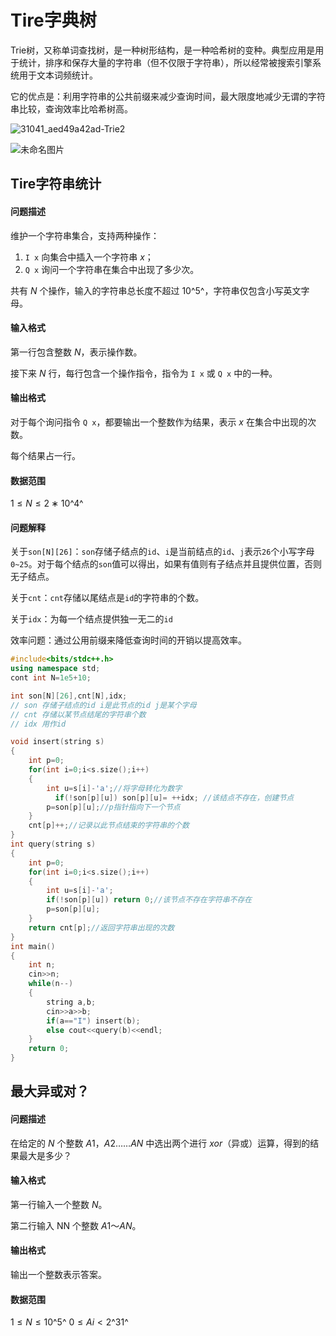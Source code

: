 # Tire字典树

Trie树，又称单词查找树，是一种树形结构，是一种哈希树的变种。典型应用是用于统计，排序和保存大量的字符串（但不仅限于字符串），所以经常被搜索引擎系统用于文本词频统计。

它的优点是：利用字符串的公共前缀来减少查询时间，最大限度地减少无谓的字符串比较，查询效率比哈希树高。

![31041_aed49a42ad-Trie2](https://cdn.jsdelivr.net/gh/chousinbin/Image/202401290032400.PNG)

![未命名图片](https://cdn.jsdelivr.net/gh/chousinbin/Image/202401290032500.png)

## Tire字符串统计

#### 问题描述

维护一个字符串集合，支持两种操作：

1. `I x` 向集合中插入一个字符串 $x$；
2. `Q x` 询问一个字符串在集合中出现了多少次。

共有 $N$ 个操作，输入的字符串总长度不超过 $10$^5^，字符串仅包含小写英文字母。

#### 输入格式

第一行包含整数 $N$，表示操作数。

接下来 $N$ 行，每行包含一个操作指令，指令为 `I x` 或 `Q x` 中的一种。

#### 输出格式

对于每个询问指令 `Q x`，都要输出一个整数作为结果，表示 $x$ 在集合中出现的次数。

每个结果占一行。

#### 数据范围

$1≤N≤2∗10$^4^

#### 问题解释

关于`son[N][26]`：`son`存储子结点的`id`、`i`是当前结点的`id`、`j`表示`26`个小写字母`0~25`。对于每个结点的`son`值可以得出，如果有值则有子结点并且提供位置，否则无子结点。

关于`cnt`：`cnt`存储以尾结点是`id`的字符串的个数。

关于`idx`：为每一个结点提供独一无二的`id`

效率问题：通过公用前缀来降低查询时间的开销以提高效率。

```c++
#include<bits/stdc++.h>
using namespace std;
cont int N=1e5+10;

int son[N][26],cnt[N],idx;
// son 存储子结点的id i是此节点的id j是某个字母
// cnt 存储以某节点结尾的字符串个数
// idx 用作id

void insert(string s)
{
    int p=0;
    for(int i=0;i<s.size();i++)
    {
        int u=s[i]-'a';//将字母转化为数字
          if(!son[p][u]) son[p][u]= ++idx; //该结点不存在，创建节点
        p=son[p][u];//p指针指向下一个节点
    }
    cnt[p]++;//记录以此节点结束的字符串的个数
}
int query(string s)
{
    int p=0;
    for(int i=0;i<s.size();i++)
    {
        int u=s[i]-'a';
        if(!son[p][u]) return 0;//该节点不存在字符串不存在
        p=son[p][u];
    }
    return cnt[p];//返回字符串出现的次数
}
int main()
{
    int n;
    cin>>n;
    while(n--)
    {
        string a,b;
        cin>>a>>b;
        if(a=="I") insert(b);
        else cout<<query(b)<<endl;
    }
    return 0;
}
```



## 最大异或对？

#### 问题描述

在给定的 $N$ 个整数 $A1，A2……AN$ 中选出两个进行 $xor$（异或）运算，得到的结果最大是多少？

#### 输入格式

第一行输入一个整数 $N$。

第二行输入 NN 个整数 $A1$～$AN$。

#### 输出格式

输出一个整数表示答案。

#### 数据范围

$1≤N≤10$^5^
$0≤Ai<2$^31^



